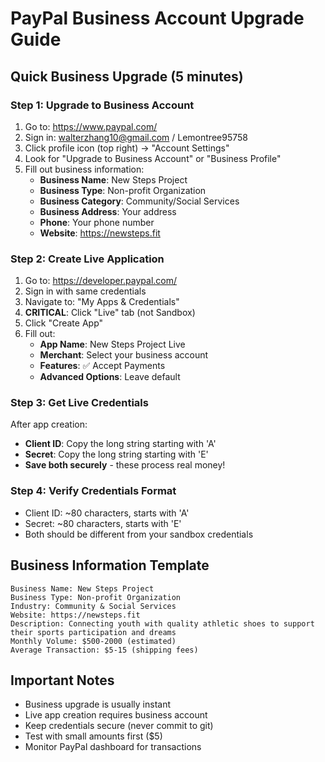 # PayPal Business Account Upgrade Guide

## Quick Business Upgrade (5 minutes)

### Step 1: Upgrade to Business Account
1. Go to: https://www.paypal.com/
2. Sign in: walterzhang10@gmail.com / Lemontree95758
3. Click profile icon (top right) → "Account Settings"
4. Look for "Upgrade to Business Account" or "Business Profile"
5. Fill out business information:
   - **Business Name**: New Steps Project
   - **Business Type**: Non-profit Organization
   - **Business Category**: Community/Social Services
   - **Business Address**: Your address
   - **Phone**: Your phone number
   - **Website**: https://newsteps.fit

### Step 2: Create Live Application
1. Go to: https://developer.paypal.com/
2. Sign in with same credentials
3. Navigate to: "My Apps & Credentials"
4. **CRITICAL**: Click "Live" tab (not Sandbox)
5. Click "Create App"
6. Fill out:
   - **App Name**: New Steps Project Live
   - **Merchant**: Select your business account
   - **Features**: ✅ Accept Payments
   - **Advanced Options**: Leave default

### Step 3: Get Live Credentials
After app creation:
- **Client ID**: Copy the long string starting with 'A'
- **Secret**: Copy the long string starting with 'E'
- **Save both securely** - these process real money!

### Step 4: Verify Credentials Format
- Client ID: ~80 characters, starts with 'A'
- Secret: ~80 characters, starts with 'E'
- Both should be different from your sandbox credentials

## Business Information Template

```
Business Name: New Steps Project
Business Type: Non-profit Organization  
Industry: Community & Social Services
Website: https://newsteps.fit
Description: Connecting youth with quality athletic shoes to support their sports participation and dreams
Monthly Volume: $500-2000 (estimated)
Average Transaction: $5-15 (shipping fees)
```

## Important Notes
- Business upgrade is usually instant
- Live app creation requires business account
- Keep credentials secure (never commit to git)
- Test with small amounts first ($5)
- Monitor PayPal dashboard for transactions


